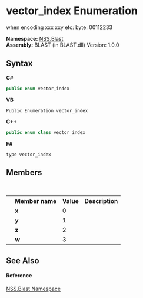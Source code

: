 # vector_index Enumeration
 

when encoding xxx xxy etc: byte: 00112233

**Namespace:**&nbsp;<a href="88b55311-4a89-0894-e27a-e157e443c7f7">NSS.Blast</a><br />**Assembly:**&nbsp;BLAST (in BLAST.dll) Version: 1.0.0

## Syntax

**C#**<br />
``` C#
public enum vector_index
```

**VB**<br />
``` VB
Public Enumeration vector_index
```

**C++**<br />
``` C++
public enum class vector_index
```

**F#**<br />
``` F#
type vector_index
```


## Members
&nbsp;<table><tr><th></th><th>Member name</th><th>Value</th><th>Description</th></tr><tr><td /><td target="F:NSS.Blast.vector_index.x">**x**</td><td>0</td><td /></tr><tr><td /><td target="F:NSS.Blast.vector_index.y">**y**</td><td>1</td><td /></tr><tr><td /><td target="F:NSS.Blast.vector_index.z">**z**</td><td>2</td><td /></tr><tr><td /><td target="F:NSS.Blast.vector_index.w">**w**</td><td>3</td><td /></tr></table>

## See Also


#### Reference
<a href="88b55311-4a89-0894-e27a-e157e443c7f7">NSS.Blast Namespace</a><br />